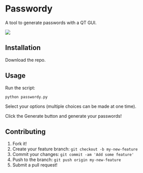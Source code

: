 # Passwordy

A tool to generate passwords with a QT GUI.

![](https://gitlab.com/PyQT/passwordy/raw/master/passwordy_screenshot.png)

## Installation

Download the repo.

## Usage

Run the script:

    python passwordy.py

Select your options (multiple choices can be made at one time).

Click the Generate button and generate your passwords!

## Contributing
1. Fork it!
2. Create your feature branch: `git checkout -b my-new-feature`
3. Commit your changes: `git commit -am 'Add some feature'`
4. Push to the branch: `git push origin my-new-feature`
5. Submit a pull request!


